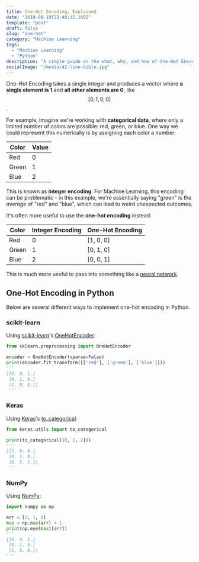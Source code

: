 ```yaml
---
title: One-Hot Encoding, Explained
date: "2019-08-19T22:40:32.169Z"
template: "post"
draft: false
slug: "one-hot"
category: "Machine Learning"
tags:
  - "Machine Learning"
  - "Python"
description: "A simple guide on the what, why, and how of One-Hot Encoding."
socialImage: "/media/42-line-bible.jpg"
---
```


One-Hot Encoding takes a single integer and produces a vector where **a single element is 1** and **all other elements are 0**, like $$[0, 1, 0, 0]$$.

For example, imagine we're working with **categorical data**, where only a limited number of colors are possible: red, green, or blue. One way we could represent this numerically is by assigning each color a number:

| Color | Value |
| --- | --- |
| Red | 0 |
| Green | 1 |
| Blue | 2 |

This is known as **integer encoding**. For Machine Learning, this encoding can be problematic - in this example, we're essentially saying "green" is the _average_ of "red" and "blue", which can lead to weird unexpected outcomes.

It's often more useful to use the **one-hot encoding** instead:

| Color | Integer Encoding | One-Hot Encoding |
| --- | --- | --- |
| Red | 0 | [1, 0, 0] |
| Green | 1 | [0, 1, 0] |
| Blue | 2 | [0, 0, 1] |

This is much more useful to pass into something like a [neural network](/blog/intro-to-neural-networks/).

## One-Hot Encoding in Python

Below are several different ways to implement one-hot encoding in Python.

### scikit-learn

Using [scikit-learn](https://scikit-learn.org/stable/)'s [OneHotEncoder](https://scikit-learn.org/stable/modules/generated/sklearn.preprocessing.OneHotEncoder.html):

```python
from sklearn.preprocessing import OneHotEncoder

encoder = OneHotEncoder(sparse=False)
print(encoder.fit_transform([['red'], ['green'], ['blue']]))
'''
[[0. 0. 1.]
 [0. 1. 0.]
 [1. 0. 0.]]
 '''
```

### Keras

Using [Keras](https://keras.io/)'s [to_categorical](https://keras.io/utils/#to_categorical):

```python
from keras.utils import to_categorical

print(to_categorical([0, 1, 2]))
'''
[[1. 0. 0.]
 [0. 1. 0.]
 [0. 0. 1.]]
 '''
```

### NumPy

Using [NumPy](https://numpy.org/):

```python
import numpy as np

arr = [2, 1, 0]
max = np.max(arr) + 1
print(np.eye(max)[arr])
'''
[[0. 0. 1.]
 [0. 1. 0.]
 [1. 0. 0.]]
'''
```